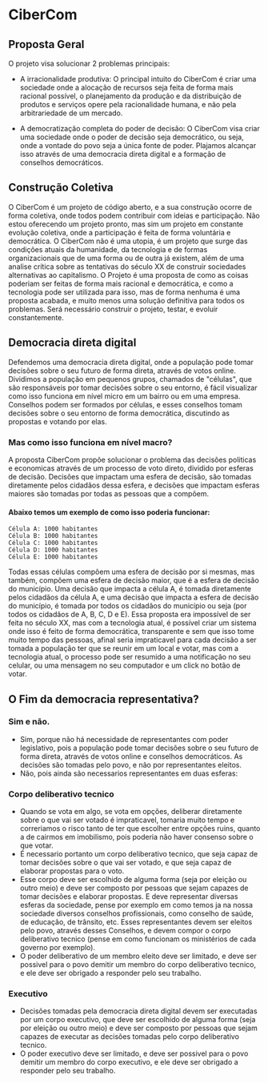 # CiberCom

## Proposta Geral
O projeto visa solucionar 2 problemas principais:

- A irracionalidade produtiva: O principal intuito do CiberCom é criar uma sociedade onde a alocação de recursos seja feita de forma mais racional possível, o planejamento da produção e da distribuição de produtos e 
serviços opere pela racionalidade humana, e não pela arbitrariedade de um mercado. 

- A democratização completa do poder de decisão: O CiberCom visa criar uma sociedade onde o poder de decisão seja democrático, ou seja, onde a vontade do povo seja a única fonte de poder. Plajamos alcançar isso 
através de uma democracia direta digital e a formação de conselhos democráticos.


## Construção Coletiva
O CiberCom é um projeto de código aberto, e a sua construção ocorre de forma coletiva, onde todos podem contribuir com ideias e participação. Não estou oferecendo um projeto pronto, mas sim um projeto em constante evolução coletiva, onde a participação é feita de forma voluntária e democrática. 
O CiberCom não é uma utopia, é um projeto que surge das condições atuais da humanidade, da tecnologia e de formas organizacionais que de uma  forma ou de outra já existem, além de uma analise crítica sobre as tentativas do século XX de construir sociedades alternativas ao capitalismo. O Projeto é uma proposta de como as coisas poderiam ser feitas de forma mais racional e democrática, e como a tecnologia pode ser utilizada para isso, mas de forma nenhuma é uma proposta acabada, e muito menos uma solução definitiva para todos os problemas. Será necessário construir o projeto, testar, e evoluir constantemente.

## Democracia direta digital
Defendemos uma democracia direta digital, onde a população pode tomar decisões sobre o seu futuro de forma direta, através de votos online. Dividimos a população em pequenos grupos, chamados de "células", que são responsáveis por tomar decisões sobre o seu entorno, é fácil visualizar como isso funciona em nível micro em um bairro ou em uma empresa. Conselhos podem ser formados por células, e esses conselhos tomam decisões sobre o seu entorno de forma democrática, discutindo as propostas e votando por elas.

### Mas como isso funciona em nível macro?
A proposta CiberCom propõe solucionar o problema das decisões politicas e economicas através de um processo de voto direto, dividido por esferas de decisão. Decisões que impactam uma esfera de decisão,
são tomadas diretamente pelos cidadãos dessa esfera, e decisões que impactam esferas maiores são tomadas por todas as pessoas que a compõem.
#### Abaixo temos um exemplo de como isso poderia funcionar:
```
Célula A: 1000 habitantes
Célula B: 1000 habitantes
Célula C: 1000 habitantes
Célula D: 1000 habitantes
Célula E: 1000 habitantes
```
Todas essas células compõem uma esfera de decisão por si mesmas, mas também, compõem uma esfera de decisão maior, que é a esfera de decisão do município. Uma decisão que impacta a célula A, é tomada diretamente pelos cidadãos da célula A, e uma decisão que impacta a esfera de decisão do município, é tomada por todos os cidadãos do município ou seja (por todos os cidadãos de A, B, C, D e E).
Essa proposta era impossível de ser feita no século XX, mas com a tecnologia atual, é possível criar um sistema onde isso é feito de forma democrática, transparente e sem que isso tome muito tempo das pessoas, afinal seria impraticavel para cada decisão a ser tomada a população ter que se reunir em um local e votar, mas com a tecnologia atual, o processo pode ser resumido a uma notificação no seu celular, ou uma mensagem
no seu computador e um click no botão de votar.


## O Fim da democracia representativa?
### Sim e não. 
- Sim, porque não há necessidade de representantes com poder legislativo, pois a população pode tomar decisões sobre o seu futuro de forma direta, através de votos online e conselhos democráticos. As decisões são tomadas pelo povo, e não por representantes eleitos.
- Não, pois ainda são necessarios representantes em duas esferas:
### Corpo deliberativo tecnico
- Quando se vota em algo, se vota em opções, deliberar diretamente sobre o que vai ser votado é impraticavel, tomaria muito tempo e correriamos o risco tanto de ter que escolher entre opções ruins, quanto a de cairmos em imobilismo, pois poderia não haver consenso sobre o que votar.
- É necessario portanto um corpo deliberativo tecnico, que seja capaz de tomar decisões sobre o que vai ser votado, e que seja capaz de elaborar propostas para o voto.
- Esse corpo deve ser escolhido de alguma forma (seja por eleição ou outro meio) e deve ser composto por pessoas que sejam capazes de tomar decisões e elaborar propostas. E deve representar diversas esferas da sociedade, pense por exemplo em como temos ja na nossa sociedade diversos conselhos profissionais, como conselho de saúde, de educação, de trânsito, etc. Esses representantes devem ser eleitos pelo povo, através desses Conselhos, e devem compor o corpo deliberativo tecnico (pense em como funcionam os ministérios de cada governo por exemplo).
- O poder deliberativo de um membro eleito deve ser limitado, e deve ser possivel para o povo demitir um membro do corpo deliberativo tecnico, e ele deve ser obrigado a responder pelo seu trabalho. 
        
### Executivo
- Decisões tomadas pela democracia direta digital devem ser executadas por um corpo executivo, que deve ser escolhido de alguma forma (seja por eleição ou outro meio) e deve ser composto por pessoas que sejam capazes  de executar as decisões tomadas pelo corpo deliberativo tecnico.
- O poder executivo deve ser limitado, e deve ser possivel para o povo demitir um membro do corpo executivo, e ele deve ser obrigado a responder pelo seu trabalho.





